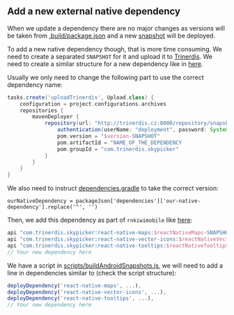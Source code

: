 ## Add a new external native dependency

When we update a dependency there are no major changes as versions will be taken from [.build/package.json](../../.build/package.json) and a new [snapshot](http://trinerdis.cz:8000/repository/snapshots/com/trinerdis/skypicker/) will be deployed.

To add a new native dependency though, that is more time consuming. We need to create a separated `SNAPSHOT` for it and upload it to [Trinerdis](http://trinerdis.cz:8000/repository/snapshots/). We need to create a similar structure for a new dependency like in [here](../../RNAndroidPlayground/react-native-tooltips).

Usually we only need to change the following part to use the correct dependency name:

```gradle
tasks.create('uploadTrinerdis', Upload.class) {
    configuration = project.configurations.archives
    repositories {
        mavenDeployer {
            repository(url: "http://trinerdis.cz:8000/repository/snapshots/") {
                authentication(userName: "deployment", password: System.getenv("ANDROID_DEPLOYMENT_PASSWORD"))
                pom.version = "$version-SNAPSHOT"
                pom.artifactId = "NAME_OF_THE_DEPENDENCY
                pom.groupId = "com.trinerdis.skypicker"
            }
        }
    }
}
```

We also need to instruct [dependencies.gradle](../../RNAndroidPlayground/dependencies.gradle) to take the correct version:

```
ourNativeDependency = packageJson['dependencies']['our-native-dependency'].replace('^', '')
```

Then, we add this dependency as part of `rnkiwimobile` like [here](rnkiwimobile/build.gradle#L48-L50):

```gradle
api "com.trinerdis.skypicker:react-native-maps:$reactNativeMaps-SNAPSHOT"
api "com.trinerdis.skypicker:react-native-vector-icons:$reactNativeVectorIcons-SNAPSHOT"
api "com.trinerdis.skypicker:react-native-tooltips:$reactNativeTooltips-SNAPSHOT"
// Your new dependency here
```

We have a script in [scripts/buildAndroidSnapshots.js](../../scripts/buildAndroidSnapshots.js), we will need to add a line in dependencies similar to (check the script structure):

```js
deployDependency('react-native-maps', ...),
deployDependency('react-native-vector-icons', ...),
deployDependency('react-native-tooltips', ...),
// Your new dependency here
```
